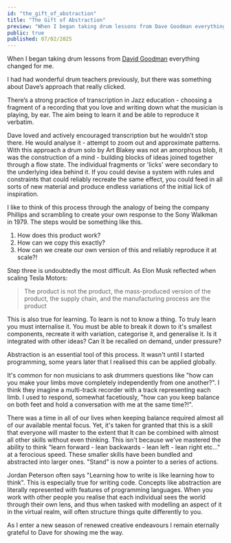 ```yaml
---
id: "the_gift_of_abstraction"
title: "The Gift of Abstraction"
preview: "When I began taking drum lessons from Dave Goodman everything changed for me."
public: true
published: 07/02/2025
---
```

When I began taking drum lessons from [David Goodman](https://davegoodman.com.au) everything changed for me.

I had had wonderful drum teachers previously, but there was something about Dave’s approach that really clicked.

There’s a strong practice of transcription in Jazz education - choosing a fragment of a recording that you love and writing down what the musician is playing, by ear. The aim being to learn it and be able to reproduce it verbatim.

Dave loved and actively encouraged transcription but he wouldn’t stop there. He would analyse it - attempt to zoom out and approximate patterns. With this approach a drum solo by Art Blakey was not an amorphous blob, it was the construction of a mind - building blocks of ideas joined together through a flow state. The individual fragments or 'licks' were secondary to the underlying idea behind it. If you could devise a system with rules and constraints that could reliably recreate the same effect, you could feed in all sorts of new material and produce endless variations of the initial lick of inspiration.

I like to think of this process through the analogy of being the company Phillips and scrambling to create your own response to the Sony Walkman in 1979. The steps would be something like this.


1.  How does this product work?
2.  How can we copy this exactly?
3.  How can we create our own version of this and reliably reproduce it at scale?!


Step three is undoubtedly the most difficult. As Elon Musk reflected when scaling Tesla Motors:


> The product is not the product, the mass-produced version of the product, the supply chain, and the manufacturing process are the product


This is also true for learning. To learn is not to know a thing. To truly learn you must internalise it. You must be able to break it down to it's smallest components, recreate it with variation, categorise it, and generalise it. Is it integrated with other ideas? Can It be recalled on demand, under pressure?

Abstraction is an essential tool of this process. It wasn't until I started programming, some years later that I realised this can be applied globally.

It's common for non musicians to ask drummers questions like "how can you make your limbs move completely independently from one another?". I think they imagine a multi-track recorder with a track representing each limb. I used to respond, somewhat facetiously, "how can you keep balance on both feet and hold a conversation with me at the same time?!". 

There was a time in all of our lives when keeping balance required almost all of our available mental focus. Yet, it's taken for granted that this is a skill that everyone will master to the extent that It can be combined with almost all other skills without even thinking. This isn't because we've mastered the ability to think "learn forward - lean backwards - lean left - lean right etc..." at a ferocious speed. These smaller skills have been bundled and abstracted into larger ones. "Stand" is now a pointer to a series of actions.

Jordan Peterson often says "Learning how to write is like learning how to think". This is especially true for writing code. Concepts like abstraction are literally represented with features of programming languages. When you work with other people you realise that each individual sees the world through their own lens, and thus when tasked with modelling an aspect of it in the virtual realm, will often structure things quite differently to you.

As I enter a new season of renewed creative endeavours I remain eternally grateful to Dave for showing me the way.
